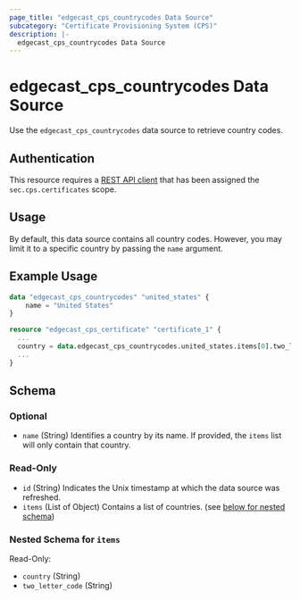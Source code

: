 ```yaml
---
page_title: "edgecast_cps_countrycodes Data Source"
subcategory: "Certificate Provisioning System (CPS)"
description: |-
  edgecast_cps_countrycodes Data Source
---
```


# edgecast_cps_countrycodes Data Source

Use the `edgecast_cps_countrycodes` data source to retrieve country codes. 

## Authentication

This resource requires a [REST API client](../guides/authentication#rest-api-oauth-20-client-credentials) that has been assigned the `sec.cps.certificates` scope.

## Usage

By default, this data source contains all country codes. However, you may limit it to a specific country by passing the `name` argument.

## Example Usage

```terraform
data "edgecast_cps_countrycodes" "united_states" {
    name = "United States"
}

resource "edgecast_cps_certificate" "certificate_1" {
  ...
  country = data.edgecast_cps_countrycodes.united_states.items[0].two_letter_code
  ...
}
```

<!-- schema generated by tfplugindocs -->
## Schema

### Optional

- `name` (String) Identifies a country by its name. If provided, the `items` list will only contain that country.

### Read-Only

- `id` (String) Indicates the Unix timestamp at which the data source was refreshed.
- `items` (List of Object) Contains a list of countries. (see [below for nested schema](#nestedatt--items))

<a id="nestedatt--items"></a>
### Nested Schema for `items`

Read-Only:

- `country` (String)
- `two_letter_code` (String)
